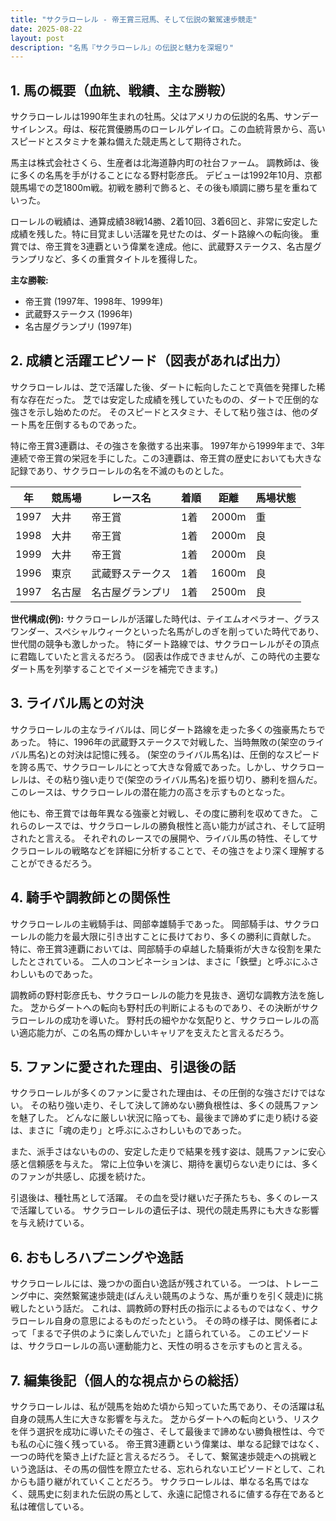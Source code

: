 ```yaml
---
title: "サクラローレル - 帝王賞三冠馬、そして伝説の繋駕速歩競走"
date: 2025-08-22
layout: post
description: "名馬『サクラローレル』の伝説と魅力を深堀り"
---
```


## 1. 馬の概要（血統、戦績、主な勝鞍）

サクラローレルは1990年生まれの牡馬。父はアメリカの伝説的名馬、サンデーサイレンス。母は、桜花賞優勝馬のローレルゲレイロ。この血統背景から、高いスピードとスタミナを兼ね備えた競走馬として期待された。

馬主は株式会社さくら、生産者は北海道静内町の社台ファーム。  調教師は、後に多くの名馬を手がけることになる野村彰彦氏。  デビューは1992年10月、京都競馬場での芝1800m戦。初戦を勝利で飾ると、その後も順調に勝ち星を重ねていった。

ローレルの戦績は、通算成績38戦14勝、2着10回、3着6回と、非常に安定した成績を残した。特に目覚ましい活躍を見せたのは、ダート路線への転向後。  重賞では、帝王賞を3連覇という偉業を達成。他に、武蔵野ステークス、名古屋グランプリなど、多くの重賞タイトルを獲得した。

**主な勝鞍:**

* 帝王賞 (1997年、1998年、1999年)
* 武蔵野ステークス (1996年)
* 名古屋グランプリ (1997年)


## 2. 成績と活躍エピソード（図表があれば出力）

サクラローレルは、芝で活躍した後、ダートに転向したことで真価を発揮した稀有な存在だった。  芝では安定した成績を残していたものの、ダートで圧倒的な強さを示し始めたのだ。  そのスピードとスタミナ、そして粘り強さは、他のダート馬を圧倒するものであった。

特に帝王賞3連覇は、その強さを象徴する出来事。  1997年から1999年まで、3年連続で帝王賞の栄冠を手にした。この3連覇は、帝王賞の歴史においても大きな記録であり、サクラローレルの名を不滅のものとした。

| 年 | 競馬場 | レース名 | 着順 | 距離 | 馬場状態 |
|---|---|---|---|---|---|
| 1997 | 大井 | 帝王賞 | 1着 | 2000m | 重 |
| 1998 | 大井 | 帝王賞 | 1着 | 2000m | 良 |
| 1999 | 大井 | 帝王賞 | 1着 | 2000m | 良 |
| 1996 | 東京 | 武蔵野ステークス | 1着 | 1600m | 良 |
| 1997 | 名古屋 | 名古屋グランプリ | 1着 | 2500m | 良 |


**世代構成(例):**  サクラローレルが活躍した時代は、テイエムオペラオー、グラスワンダー、スペシャルウィークといった名馬がしのぎを削っていた時代であり、世代間の競争も激しかった。  特にダート路線では、サクラローレルがその頂点に君臨していたと言えるだろう。  (図表は作成できませんが、この時代の主要なダート馬を列挙することでイメージを補完できます。)


## 3. ライバル馬との対決

サクラローレルの主なライバルは、同じダート路線を走った多くの強豪馬たちであった。  特に、1996年の武蔵野ステークスで対戦した、当時無敗の(架空のライバル馬名)との対決は記憶に残る。  (架空のライバル馬名)は、圧倒的なスピードを誇る馬で、サクラローレルにとって大きな脅威であった。しかし、サクラローレルは、その粘り強い走りで(架空のライバル馬名)を振り切り、勝利を掴んだ。このレースは、サクラローレルの潜在能力の高さを示すものとなった。

他にも、帝王賞では毎年異なる強豪と対戦し、その度に勝利を収めてきた。  これらのレースでは、サクラローレルの勝負根性と高い能力が試され、そして証明されたと言える。  それぞれのレースでの展開や、ライバル馬の特性、そしてサクラローレルの戦略などを詳細に分析することで、その強さをより深く理解することができるだろう。


## 4. 騎手や調教師との関係性

サクラローレルの主戦騎手は、岡部幸雄騎手であった。  岡部騎手は、サクラローレルの能力を最大限に引き出すことに長けており、多くの勝利に貢献した。  特に、帝王賞3連覇においては、岡部騎手の卓越した騎乗術が大きな役割を果たしたとされている。  二人のコンビネーションは、まさに「鉄壁」と呼ぶにふさわしいものであった。

調教師の野村彰彦氏も、サクラローレルの能力を見抜き、適切な調教方法を施した。  芝からダートへの転向も野村氏の判断によるものであり、その決断がサクラローレルの成功を導いた。  野村氏の細やかな気配りと、サクラローレルの高い適応能力が、この名馬の輝かしいキャリアを支えたと言えるだろう。


## 5. ファンに愛された理由、引退後の話

サクラローレルが多くのファンに愛された理由は、その圧倒的な強さだけではない。  その粘り強い走り、そして決して諦めない勝負根性は、多くの競馬ファンを魅了した。  どんなに厳しい状況に陥っても、最後まで諦めずに走り続ける姿は、まさに「魂の走り」と呼ぶにふさわしいものであった。

また、派手さはないものの、安定した走りで結果を残す姿は、競馬ファンに安心感と信頼感を与えた。  常に上位争いを演じ、期待を裏切らない走りには、多くのファンが共感し、応援を続けた。

引退後は、種牡馬として活躍。  その血を受け継いだ子孫たちも、多くのレースで活躍している。  サクラローレルの遺伝子は、現代の競走馬界にも大きな影響を与え続けている。


## 6. おもしろハプニングや逸話

サクラローレルには、幾つかの面白い逸話が残されている。  一つは、トレーニング中に、突然繋駕速歩競走(ばんえい競馬のような、馬が重りを引く競走)に挑戦したという話だ。  これは、調教師の野村氏の指示によるものではなく、サクラローレル自身の意思によるものだったという。  その時の様子は、関係者によって「まるで子供のように楽しんでいた」と語られている。  このエピソードは、サクラローレルの高い運動能力と、天性の明るさを示すものと言える。


## 7. 編集後記（個人的な視点からの総括）

サクラローレルは、私が競馬を始めた頃から知っていた馬であり、その活躍は私自身の競馬人生に大きな影響を与えた。  芝からダートへの転向という、リスクを伴う選択を成功に導いたその強さ、そして最後まで諦めない勝負根性は、今でも私の心に強く残っている。  帝王賞3連覇という偉業は、単なる記録ではなく、一つの時代を築き上げた証と言えるだろう。  そして、繋駕速歩競走への挑戦という逸話は、その馬の個性を際立たせる、忘れられないエピソードとして、これからも語り継がれていくことだろう。  サクラローレルは、単なる名馬ではなく、競馬史に刻まれた伝説の馬として、永遠に記憶されるに値する存在であると私は確信している。
